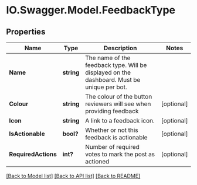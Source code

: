 # IO.Swagger.Model.FeedbackType
## Properties

Name | Type | Description | Notes
------------ | ------------- | ------------- | -------------
**Name** | **string** | The name of the feedback type. Will be displayed on the dashboard. Must be unique per bot. | 
**Colour** | **string** | The colour of the button reviewers will see when providing feedback | [optional] 
**Icon** | **string** | A link to a feedback icon. | [optional] 
**IsActionable** | **bool?** | Whether or not this feedback is actionable | [optional] 
**RequiredActions** | **int?** | Number of required votes to mark the post as actioned | [optional] 

[[Back to Model list]](../README.md#documentation-for-models) [[Back to API list]](../README.md#documentation-for-api-endpoints) [[Back to README]](../README.md)

